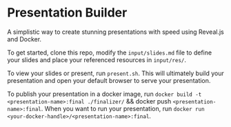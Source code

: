 # Presentation Builder
A simplistic way to create stunning presentations with speed using Reveal.js and Docker.

To get started, clone this repo, modify the `input/slides.md` file to define your slides and place your referenced resources in `input/res/`.

To view your slides or present, run `present.sh`.  This will ultimately build your presentation and open your default browser to serve your presentation.

To publish your presentation in a docker image, run `docker build -t <presentation-name>:final ./finalizer/` && docker push `<presentation-name>:final`.  When you want to run your presentation, run `docker run <your-docker-handle>/<presentation-name>:final`.
